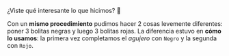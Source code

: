 ¿Viste qué interesante lo que hicimos? :clap:

Con un **mismo procedimiento** pudimos hacer 2 cosas levemente diferentes: poner 3 bolitas negras y luego 3 bolitas rojas. La diferencia estuvo en **cómo lo usamos**: la primera vez completamos el _agujero_ con `Negro` y la segunda con `Rojo`.